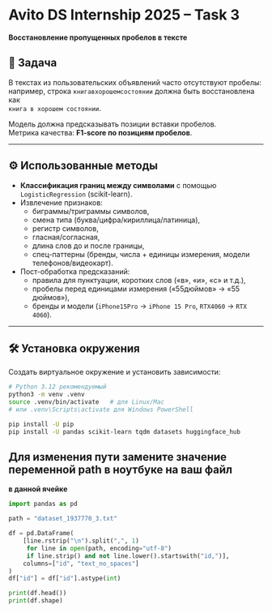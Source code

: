 # Avito DS Internship 2025 – Task 3  
**Восстановление пропущенных пробелов в тексте**

## 📌 Задача
В текстах из пользовательских объявлений часто отсутствуют пробелы:  
например, строка `книгавхорошемсостоянии` должна быть восстановлена как  
`книга в хорошем состоянии`.

Модель должна предсказывать позиции вставки пробелов.  
Метрика качества: **F1-score по позициям пробелов**.

---

## ⚙️ Использованные методы
- **Классификация границ между символами** с помощью  
  `LogisticRegression` (scikit-learn).
- Извлечение признаков:
  - биграммы/триграммы символов,
  - смена типа (буква/цифра/кириллица/латиница),
  - регистр символов,
  - гласная/согласная,
  - длина слов до и после границы,
  - спец-паттерны (бренды, числа + единицы измерения, модели телефонов/видеокарт).
- Пост-обработка предсказаний:  
  - правила для пунктуации, коротких слов («в», «и», «с» и т.д.),
  - пробелы перед единицами измерения («55дюймов» → «55 дюймов»),
  - бренды и модели (`iPhone15Pro` → `iPhone 15 Pro`, `RTX4060` → `RTX 4060`).

---

## 🛠️ Установка окружения
Создать виртуальное окружение и установить зависимости:

```bash
# Python 3.12 рекомендуемый
python3 -m venv .venv
source .venv/bin/activate   # для Linux/Mac
# или .venv\Scripts\activate для Windows PowerShell

pip install -U pip
pip install -U pandas scikit-learn tqdm datasets huggingface_hub
```

## Для изменения пути замените значение переменной path в ноутбуке на ваш файл 
**в данной ячейке**
```python
import pandas as pd

path = "dataset_1937770_3.txt"

df = pd.DataFrame(
    [line.rstrip("\n").split(",", 1) 
     for line in open(path, encoding="utf-8") 
     if line.strip() and not line.lower().startswith("id,")],
    columns=["id", "text_no_spaces"]
)
df["id"] = df["id"].astype(int)

print(df.head())
print(df.shape)
```

